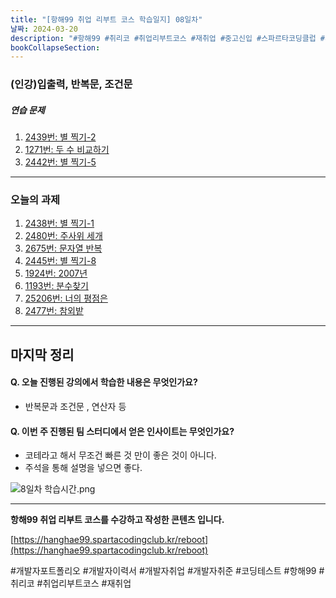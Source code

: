 ```yaml
---
title: "[항해99 취업 리부트 코스 학습일지] 08일차"
날짜: 2024-03-20
description: "#항해99 #취리코 #취업리부트코스 #재취업 #중고신입 #스파르타코딩클럽 #개발자포트폴리오 #개발자이력서 #개발자취업 #개발자취준"
bookCollapseSection:
---
```

### (인강)입출력, 반복문, 조건문

##### 연습 문제
1. [2439번: 별 찍기-2](Coding%20Test/2024/24.03/4주차/B2439-별%20찍기-2.md)
2. [1271번: 두 수 비교하기](Coding%20Test/2024/24.03/4주차/B1271-두%20수%20비교하기.md)
3. [2442번: 별 찍기-5](Coding%20Test/2024/24.03/4주차/B2442-별%20찍기-5.md)

---
### 오늘의 과제

1. [2438번: 별 찍기-1](Coding%20Test/2024/24.03/4주차/B2438-별%20찍기-1.md)
2. [2480번: 주사위 세개](Coding%20Test/2024/24.03/4주차/B2480-주사위%20세개.md)
3. [2675번: 문자열 반복](Coding%20Test/2024/24.03/4주차/B2675-문자열%20반복.md)
4. [2445번: 별 찍기-8](Coding%20Test/2024/24.03/4주차/B2445-별%20찍기-8.md)
5. [1924번: 2007년](Coding%20Test/2024/24.03/4주차/B1924-2007년.md)
6. [1193번: 분수찾기](Coding%20Test/2024/24.03/4주차/B1193-분수찾기.md)
7. [25206번: 너의 평점은](Coding%20Test/2024/24.03/4주차/B25206-너의%20평점은md)
8. [2477번: 참외밭](B2477-참외밭.md)


---
마지막 정리
---
#### Q. 오늘 진행된 강의에서 학습한 내용은 무엇인가요?
- 반복문과 조건문 , 연산자 등

#### Q. 이번 주 진행된 팀 스터디에서 얻은 인사이트는 무엇인가요?
- 코테라고 해서 무조건 빠른 것 만이 좋은 것이 아니다.
- 주석을 통해 설명을 넣으면 좋다.

![8일차 학습시간.png](/assets/Hanghae99/학습시간/8일차%20학습시간.png)

---
**항해99 취업 리부트 코스를 수강하고 작성한 콘텐츠 입니다.**

[https://hanghae99.spartacodingclub.kr/reboot](https://hanghae99.spartacodingclub.kr/reboot)

#개발자포트폴리오 #개발자이력서 #개발자취업 #개발자취준 #코딩테스트 #항해99 #취리코 #취업리부트코스 #재취업